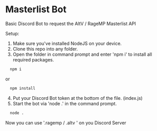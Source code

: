 # Masterlist Bot
Basic Discord Bot to request the AltV / RageMP Masterlist API

Setup:
1. Make sure you've installed NodeJS on your device.
2. Clone this repo into any folder.
3. Open the folder in command prompt and enter 'npm i' to install all required packages.
```bash
  npm i
```
 or
```bash
  npm install
```
4. Put your Discord Bot token at the bottom of the file. (index.js)
5. Start the bot via 'node .' in the command prompt.

```bash
  node .
```

Now you can use '.ragemp / .altv <argument>' on you Discord Server
